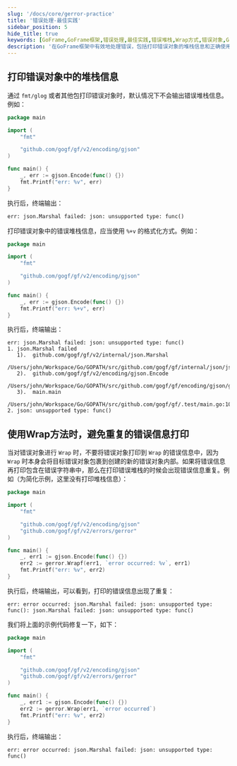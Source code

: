 ```yaml
---
slug: '/docs/core/gerror-practice'
title: '错误处理-最佳实践'
sidebar_position: 5
hide_title: true
keywords: [GoFrame,GoFrame框架,错误处理,最佳实践,错误堆栈,Wrap方式,错误对象,Golang,打印错误,错误信息]
description: '在GoFrame框架中有效地处理错误，包括打印错误对象的堆栈信息和正确使用Wrap方式包裹错误对象，避免错误信息的重复。通过具体代码示例，展示应如何优化错误处理，提高GoFrame框架的应用程序稳定性。'
---
```


## 打印错误对象中的堆栈信息

通过 `fmt/glog` 或者其他包打印错误对象时，默认情况下不会输出错误堆栈信息。例如：

```go
package main

import (
    "fmt"

    "github.com/gogf/gf/v2/encoding/gjson"
)

func main() {
    _, err := gjson.Encode(func() {})
    fmt.Printf("err: %v", err)
}
```

执行后，终端输出：

```html
err: json.Marshal failed: json: unsupported type: func()
```

打印错误对象中的错误堆栈信息，应当使用 `%+v` 的格式化方式。例如：

```go
package main

import (
    "fmt"

    "github.com/gogf/gf/v2/encoding/gjson"
)

func main() {
    _, err := gjson.Encode(func() {})
    fmt.Printf("err: %+v", err)
}
```

执行后，终端输出：

```text
err: json.Marshal failed: json: unsupported type: func()
1. json.Marshal failed
   1).  github.com/gogf/gf/v2/internal/json.Marshal
        /Users/john/Workspace/Go/GOPATH/src/github.com/gogf/gf/internal/json/json.go:30
   2).  github.com/gogf/gf/v2/encoding/gjson.Encode
        /Users/john/Workspace/Go/GOPATH/src/github.com/gogf/gf/encoding/gjson/gjson_stdlib_json_util.go:41
   3).  main.main
        /Users/john/Workspace/Go/GOPATH/src/github.com/gogf/gf/.test/main.go:10
2. json: unsupported type: func()
```

## 使用Wrap方法时，避免重复的错误信息打印

当对错误对象进行 `Wrap` 时，不要将错误对象打印到 `Wrap` 的错误信息中，因为 `Wrap` 时本身会将目标错误对象包裹到创建的新的错误对象内部。如果将错误信息再打印包含在错误字符串中，那么在打印错误堆栈的时候会出现错误信息重复。例如（为简化示例，这里没有打印堆栈信息）：

```go
package main

import (
    "fmt"

    "github.com/gogf/gf/v2/encoding/gjson"
    "github.com/gogf/gf/v2/errors/gerror"
)

func main() {
    _, err1 := gjson.Encode(func() {})
    err2 := gerror.Wrapf(err1, `error occurred: %v`, err1)
    fmt.Printf("err: %v", err2)
}
```

执行后，终端输出，可以看到，打印的错误信息出现了重复：

```text
err: error occurred: json.Marshal failed: json: unsupported type: func(): json.Marshal failed: json: unsupported type: func()
```

我们将上面的示例代码修复一下，如下：

```go
package main

import (
    "fmt"

    "github.com/gogf/gf/v2/encoding/gjson"
    "github.com/gogf/gf/v2/errors/gerror"
)

func main() {
    _, err1 := gjson.Encode(func() {})
    err2 := gerror.Wrap(err1, `error occurred`)
    fmt.Printf("err: %v", err2)
}
```

执行后，终端输出：

```text
err: error occurred: json.Marshal failed: json: unsupported type: func()
```